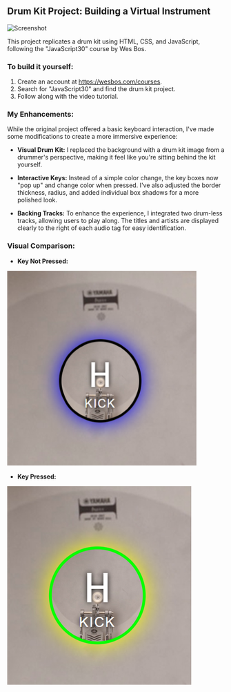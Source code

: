 ## Drum Kit Project: Building a Virtual Instrument
![Screenshot](/images/webpage-screenshot.png)

This project replicates a drum kit using HTML, CSS, and JavaScript, following the "JavaScript30" course by Wes Bos.

### To build it yourself:
1. Create an account at https://wesbos.com/courses.
2. Search for "JavaScript30" and find the drum kit project.
3. Follow along with the video tutorial.

### My Enhancements:
While the original project offered a basic keyboard interaction, I've made some modifications to create a more immersive experience:

- **Visual Drum Kit:** I replaced the background with a drum kit image from a drummer's perspective, making it feel like you're sitting behind the kit yourself.

- **Interactive Keys:** Instead of a simple color change, the key boxes now "pop up" and change color when pressed. I've also adjusted the border thickness, radius, and added individual box shadows for a more polished look.

- **Backing Tracks:** To enhance the experience, I integrated two drum-less tracks, allowing users to play along. The titles and artists are displayed clearly to the right of each audio tag for easy identification.

### Visual Comparison:
- **Key Not Pressed:**

![Drum Kit1](/images/key-not-pressed5.png)

- **Key Pressed:**

![Drum Kit2](/images/key-pressed.png)